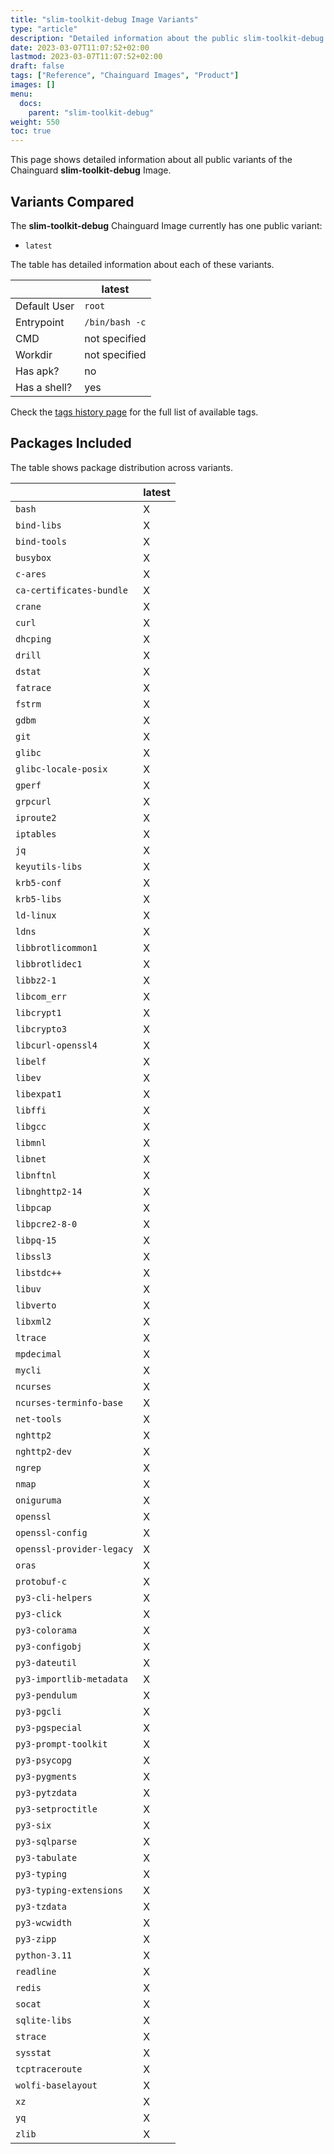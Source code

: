 ```yaml
---
title: "slim-toolkit-debug Image Variants"
type: "article"
description: "Detailed information about the public slim-toolkit-debug Chainguard Image variants"
date: 2023-03-07T11:07:52+02:00
lastmod: 2023-03-07T11:07:52+02:00
draft: false
tags: ["Reference", "Chainguard Images", "Product"]
images: []
menu:
  docs:
    parent: "slim-toolkit-debug"
weight: 550
toc: true
---
```


This page shows detailed information about all public variants of the Chainguard **slim-toolkit-debug** Image.

## Variants Compared
The **slim-toolkit-debug** Chainguard Image currently has one public variant: 

- `latest`

The table has detailed information about each of these variants.

|              | latest         |
|--------------|----------------|
| Default User | `root`         |
| Entrypoint   | `/bin/bash -c` |
| CMD          | not specified  |
| Workdir      | not specified  |
| Has apk?     | no             |
| Has a shell? | yes            |

Check the [tags history page](/chainguard/chainguard-images/reference/slim-toolkit-debug/tags_history/) for the full list of available tags.

## Packages Included
The table shows package distribution across variants.

|                           | latest |
|---------------------------|--------|
| `bash`                    | X      |
| `bind-libs`               | X      |
| `bind-tools`              | X      |
| `busybox`                 | X      |
| `c-ares`                  | X      |
| `ca-certificates-bundle`  | X      |
| `crane`                   | X      |
| `curl`                    | X      |
| `dhcping`                 | X      |
| `drill`                   | X      |
| `dstat`                   | X      |
| `fatrace`                 | X      |
| `fstrm`                   | X      |
| `gdbm`                    | X      |
| `git`                     | X      |
| `glibc`                   | X      |
| `glibc-locale-posix`      | X      |
| `gperf`                   | X      |
| `grpcurl`                 | X      |
| `iproute2`                | X      |
| `iptables`                | X      |
| `jq`                      | X      |
| `keyutils-libs`           | X      |
| `krb5-conf`               | X      |
| `krb5-libs`               | X      |
| `ld-linux`                | X      |
| `ldns`                    | X      |
| `libbrotlicommon1`        | X      |
| `libbrotlidec1`           | X      |
| `libbz2-1`                | X      |
| `libcom_err`              | X      |
| `libcrypt1`               | X      |
| `libcrypto3`              | X      |
| `libcurl-openssl4`        | X      |
| `libelf`                  | X      |
| `libev`                   | X      |
| `libexpat1`               | X      |
| `libffi`                  | X      |
| `libgcc`                  | X      |
| `libmnl`                  | X      |
| `libnet`                  | X      |
| `libnftnl`                | X      |
| `libnghttp2-14`           | X      |
| `libpcap`                 | X      |
| `libpcre2-8-0`            | X      |
| `libpq-15`                | X      |
| `libssl3`                 | X      |
| `libstdc++`               | X      |
| `libuv`                   | X      |
| `libverto`                | X      |
| `libxml2`                 | X      |
| `ltrace`                  | X      |
| `mpdecimal`               | X      |
| `mycli`                   | X      |
| `ncurses`                 | X      |
| `ncurses-terminfo-base`   | X      |
| `net-tools`               | X      |
| `nghttp2`                 | X      |
| `nghttp2-dev`             | X      |
| `ngrep`                   | X      |
| `nmap`                    | X      |
| `oniguruma`               | X      |
| `openssl`                 | X      |
| `openssl-config`          | X      |
| `openssl-provider-legacy` | X      |
| `oras`                    | X      |
| `protobuf-c`              | X      |
| `py3-cli-helpers`         | X      |
| `py3-click`               | X      |
| `py3-colorama`            | X      |
| `py3-configobj`           | X      |
| `py3-dateutil`            | X      |
| `py3-importlib-metadata`  | X      |
| `py3-pendulum`            | X      |
| `py3-pgcli`               | X      |
| `py3-pgspecial`           | X      |
| `py3-prompt-toolkit`      | X      |
| `py3-psycopg`             | X      |
| `py3-pygments`            | X      |
| `py3-pytzdata`            | X      |
| `py3-setproctitle`        | X      |
| `py3-six`                 | X      |
| `py3-sqlparse`            | X      |
| `py3-tabulate`            | X      |
| `py3-typing`              | X      |
| `py3-typing-extensions`   | X      |
| `py3-tzdata`              | X      |
| `py3-wcwidth`             | X      |
| `py3-zipp`                | X      |
| `python-3.11`             | X      |
| `readline`                | X      |
| `redis`                   | X      |
| `socat`                   | X      |
| `sqlite-libs`             | X      |
| `strace`                  | X      |
| `sysstat`                 | X      |
| `tcptraceroute`           | X      |
| `wolfi-baselayout`        | X      |
| `xz`                      | X      |
| `yq`                      | X      |
| `zlib`                    | X      |
